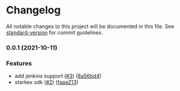 # Changelog

All notable changes to this project will be documented in this file. See [standard-version](https://github.com/conventional-changelog/standard-version) for commit guidelines.

### 0.0.1 (2021-10-11)

### Features

- add jenkins support ([#3](https://github.com/starkware-industries/starkex-clientlib-js/issues/3)) ([8a56bd4](https://github.com/starkware-industries/starkex-clientlib-js/commit/8a56bd46aa39163fd618c1935fe487cec1c90504))
- starkex sdk ([#2](https://github.com/starkware-industries/starkex-clientlib-js/issues/2)) ([faaa213](https://github.com/starkware-industries/starkex-clientlib-js/commit/faaa2138feae74599a344c60bd49df6fef122017))
